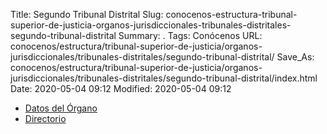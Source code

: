 Title: Segundo Tribunal Distrital
Slug: conocenos-estructura-tribunal-superior-de-justicia-organos-jurisdiccionales-tribunales-distritales-segundo-tribunal-distrital
Summary: .
Tags: Conócenos
URL: conocenos/estructura/tribunal-superior-de-justicia/organos-jurisdiccionales/tribunales-distritales/segundo-tribunal-distrital/
Save_As: conocenos/estructura/tribunal-superior-de-justicia/organos-jurisdiccionales/tribunales-distritales/segundo-tribunal-distrital/index.html
Date: 2020-05-04 09:12
Modified: 2020-05-04 09:12



* [Datos del Órgano](datos-del-organo/)
* [Directorio](directorio/)



